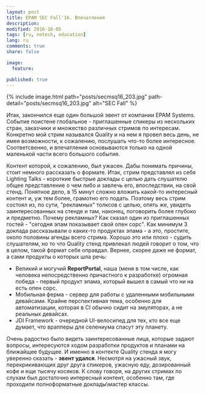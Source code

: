 ```yaml
---
layout: post
title: EPAM SEC Fall'16. Впечатления
description:
modified: 2016-10-05
tags: [ru, notech, education]
lang: ru
comments: true
share: false

image:
  feature:

published: true
---
```

{% include image.html path="posts/secmsq16_203.jpg" path-detail="posts/secmsq16_203.jpg" alt="SEC Fall" %}


Итак, закончился еще один большой эвент от компании EPAM Systems. Событие поистене глобальное - приглашенные спикеры из нескольких стран, заказчики и множество различных стримов по интересам. Конкретно мой стрим назывался Quality и на нем я провел весь день, не имея возможности, к сожалению, послушать что-то более интересное. Соответсвенно, и впечатления основываются только на одной маленькой части всего большого события.

Контент которой, к сожалению, был ужасен. Дабы понимать причины, стоит немного рассказать о формате. Итак, стрим представлял из себя Lighting Talks - короткие быстрые доклады с целью дать слушателю общее представление о чем либо и завлечь его, впоследствии, на свой стенд. Понятное дело, в 15 минут сложно вложить какой-то интересный контент и, уж тем более, грамотно его подать. Поэтому весь стрим состоял из, по сути, "рекламных" толксов с целью, опять же, увидеть заинтересованных на стенде и там, наконец, поговорить более глубоко и предметно. Почему рекламных? Как сказал один из приглашенных гостей - "сегодня эпам показывает свой опен сорс". Как минимум 3 доклада рассказывали о каких-то продуктах эпама - а это, простите, около половины агенды всего стрима. Хорошо это или плохо - судить слушателям, но то что Quality стенд привлекал людей говорит о том, что в целом, такой формат себя оправдал. Вернее, скорее даже не формат, а сами продукты о которых шла речь:

* Великий и могучий **ReportPortal**, наша (меня в том числе, как человека непосредственно причастного к разработке) огромная победа - первый продукт эпама, который вышел в самый что ни на есть опен сорс.
* Мобильная ферма - сервер для работы с удаленными мобильными девайсами. Крайне перспективная тема, особенно для автоматизации, которая в CI обычно сидит на эмуляторах, а не реальных девайсах.
* JDI Framework - очередной UI-велосипед для тех, кто все еще думает, что врапперы для селениума спасут эту планету.

Очень радостно было видеть заинтересованные лица, которые задают вопросы, интересуются ходом разработки продуктов и планами на ближайщее будущее. И именно в контекте Quality стенда я могу уверенно сказать - **эвент удался**. Несмотря на ужасный звук, перекрикивающих друг друга спикеров, ужасную еду, дозированный кофе и еще тысячу косяков.
К слову говоря, на других стримах по слухам был достаточно интересный контент, особенно там, где проходили полноформатные доклады\мастер классы.
